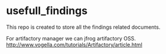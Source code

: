 # usefull_findings
This repo is created to store all the findings related documents.

For artifactory manager we can jfrog artifactory OSS.
http://www.vogella.com/tutorials/Artifactory/article.html
